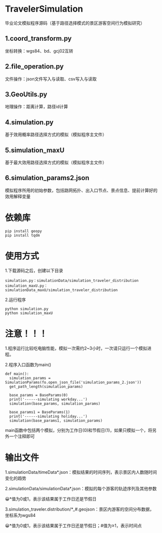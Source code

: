 # TravelerSimulation
  毕业论文模拟程序源码（基于路径选择模式的景区游客空间行为模拟研究）
## 1.coord_transform.py
  坐标转换：wgs84、bd、gcj02互转
## 2.file_operation.py
  文件操作：json文件写入与读取、csv写入与读取
## 3.GeoUtils.py
  地理操作：距离计算，路径id计算
## 4.simulation.py
  基于效用概率路径选择方式的模拟（模拟程序主文件）
## 5.simulation_maxU
  基于最大效用路径选择方式的模拟（模拟程序主文件）
## 6.simulation_params2.json
  模拟程序所用的初始参数，包括路网拓扑、出入口节点、景点信息、提前计算好的效用解释变量
# 依赖库
    pip install geopy
    pip install tqdm
# 使用方式
  1.下载源码之后，创建以下目录
  
    simulation.py：simulationData/simulation_traveler_distribution
    simulation_maxU.py：simulationData_maxU/simulation_traveler_distribution
    
  2.运行程序
  
    python simulation.py
    python simulation_maxU
    
# 注意！！！
  1.程序运行比较吃电脑性能，模拟一次需约2~3小时，一次请只运行一个模拟进程。
  
  2.程序入口函数为main()
  
    def main():
      simulation_params = SimulationParams(fo.open_json_file('simulation_params_2.json'))
      get_path_length(simulation_params)

      base_params = BaseParams(0)
      print('------simulating workday...')
      simulation(base_params, simulation_params)

      base_params1 = BaseParams(1)
      print('------simulating holiday...')
      simulation(base_params1, simulation_params)
    
  main函数中包括两个模拟，分别为工作日(0)和节假日(1)，如果只模拟一个，将另外一个注释即可
# 输出文件
  1.simulationData/timeData*.json：模拟结果的时间序列，表示景区内人数随时间变化的趋势
  
  2.simulationData/simulationData*.json：模拟的每个游客的轨迹序列及其他参数
  
  :grinning:*值为0或1，表示该结果属于工作日还是节假日
  
  3.simulation_traveler.distribution/*_#.geojson：景区内游客的空间分布数据，坐标系为wgs84
  
  :grinning:*值为0或1，表示该结果属于工作日还是节假日；#值为≥1，表示时间点
  
      
